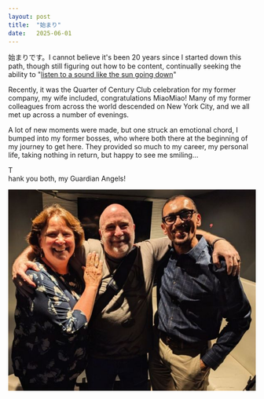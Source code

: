```yaml
---
layout: post
title:  "始まり"
date:   2025-06-01
---
```


<p class="intro"><span class="dropcap">始</span>まりです。I cannot believe it's been 20 years since I started down this path, though still figuring out how to be content, continually seeking the ability to "<a href="https://www.azlyrics.com/lyrics/rodneycrowell/songforthelife.html" target="_blank">listen to a sound like the sun going down</a>"</p>
<p> Recently, it was the Quarter of Century Club celebration for my former company, my wife included, congratulations MiaoMiao! Many of my former colleagues from across the world descended on New York City, and we all met up across a number of evenings.</p> 
<p>A lot of new moments were made, but one struck an emotional chord, I bumped into my former bosses, who where both there at the beginning of my journey to get here. They provided so much to my career, my personal life, taking nothing in return, but happy to see me smiling...
</p>
<p><span class="dropcap">T</span><br>
hank you both, my Guardian Angels!
</p>
<img src="https://github.com/weebaruto/weeblog/blob/main/assets/img/guardianangelssmall.jpg" alt="my guardian angels">
